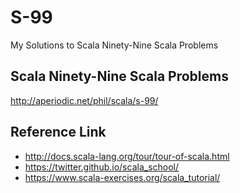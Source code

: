 # S-99
My Solutions to Scala Ninety-Nine Scala Problems
## Scala Ninety-Nine Scala Problems
http://aperiodic.net/phil/scala/s-99/

## Reference Link
* http://docs.scala-lang.org/tour/tour-of-scala.html
* https://twitter.github.io/scala_school/
* https://www.scala-exercises.org/scala_tutorial/
